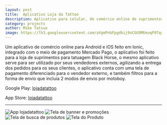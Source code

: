 ```yaml
---
layout: post
title:  Aplicativo Loja da Tattoo
description: Aplicativo para celular, de comércio online de suprimentos para tatuagem
category: projects
author: Mike Tatsuo
image: https://lh3.googleusercontent.com/aVgmPnbFpgdkij9nCGU9MUeoqF07qrm7omtVTHxJn4zGMyKTJg5B8N5K1A1F6fTmseQ=s180-rw
---
```


Um aplicativo de comércio online para Android e iOS feito em Ionic, integrado com o meio de pagamento Mercado Pago, o aplicativo foi feito para a loja de suprimentos para tatuagem Black Horse, o mesmo aplicativo serve para ser utilizado por seus vendedores externos, agilizando a entrega dos pedidos para os seus clientes, o aplicativo conta com uma tela de pagamento diferenciado para o vendedor externo, e também filtros para a forma de envio que incluia 2 modos de envio por motoboy.

Google Play: [lojadatattoo](https://play.google.com/store/apps/details?id=com.ionicframework.ionic812203)

App Store: [lojadatattoo](http://itunes.com/apps/lojadatattoo)

***

![App lojadatattoo](https://lh3.googleusercontent.com/O_MH-2zhvi7h7glTNInhv1L4F7JASxRIVfS2fafDz2qFeE9fMgSfhJufW74uC6zzuoI=w1280-h650-rw)
![Tela de banner e promoções](https://lh3.googleusercontent.com/t0LfwueBLNBtPt3GBo74sS8h7tgau7RVDIFD9ZPnfiuQQJbPGn_g7NIllzppPtPHbaQ=w1280-h650-rw)
![Tela de busca de produtos](https://lh3.googleusercontent.com/bMX-lwVLkZeMQVHzqHIcz5Utjo2C2KOovY6x-rE-w6SloB4gY0Kv_lWJJ3q4iBAFEAs=w1280-h650-rw)
![Tela do Produto](https://lh3.googleusercontent.com/NrUUPYZZt--wVgYk_-PsNMeedc-MhPfq_hHsJAi2QX_pDz2JJv3aMfr6oKtRmARCJw=w1280-h650-rw)